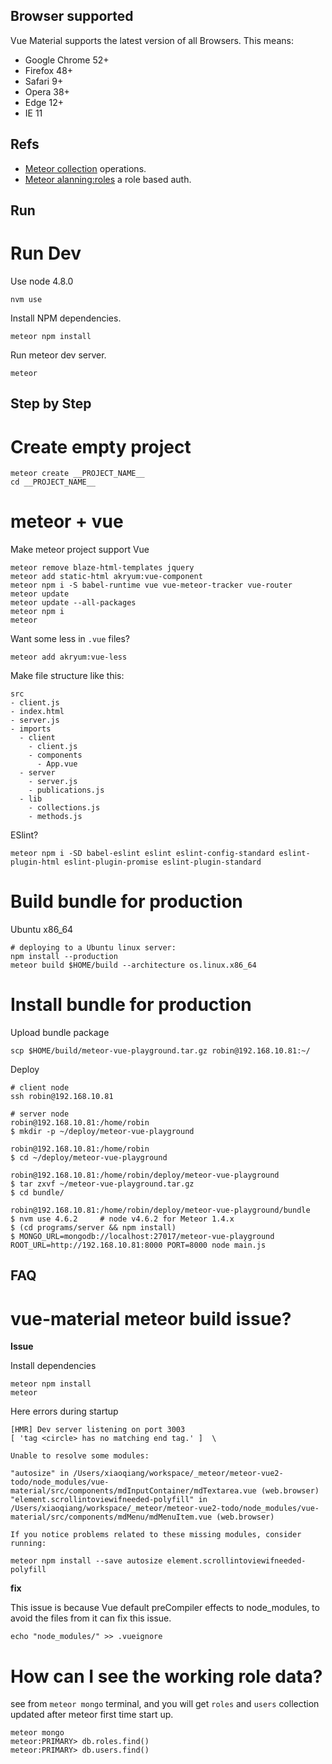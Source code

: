## Browser supported

Vue Material supports the latest version of all Browsers. This means:

* Google Chrome 52+
* Firefox 48+
* Safari 9+
* Opera 38+
* Edge 12+
* IE 11

## Refs

* [Meteor collection](http://docs.meteor.com/api/collections.html) operations.
* [Meteor alanning:roles](https://github.com/alanning/meteor-roles) a role based auth.

## Run

# Run Dev

Use node 4.8.0

```shell
nvm use
```

Install NPM dependencies.

```shell
meteor npm install
```

Run meteor dev server.

```shell
meteor
```

## Step by Step

# Create empty project

```shell
meteor create __PROJECT_NAME__
cd __PROJECT_NAME__
```

# meteor + vue

Make meteor project support Vue

```shell
meteor remove blaze-html-templates jquery
meteor add static-html akryum:vue-component
meteor npm i -S babel-runtime vue vue-meteor-tracker vue-router
meteor update
meteor update --all-packages
meteor npm i
meteor
```

Want some less in `.vue` files?

```shell
meteor add akryum:vue-less
```

Make file structure like this:

```text
src
- client.js
- index.html
- server.js
- imports
  - client
    - client.js
    - components
      - App.vue
  - server
    - server.js
    - publications.js
  - lib
    - collections.js
    - methods.js
```

ESlint?

```shell
meteor npm i -SD babel-eslint eslint eslint-config-standard eslint-plugin-html eslint-plugin-promise eslint-plugin-standard
```

# Build bundle for production

Ubuntu x86_64

```shell
# deploying to a Ubuntu linux server:
npm install --production
meteor build $HOME/build --architecture os.linux.x86_64
```

# Install bundle for production

Upload bundle package

```shell
scp $HOME/build/meteor-vue-playground.tar.gz robin@192.168.10.81:~/
```

Deploy

```shell
# client node
ssh robin@192.168.10.81

# server node
robin@192.168.10.81:/home/robin
$ mkdir -p ~/deploy/meteor-vue-playground

robin@192.168.10.81:/home/robin
$ cd ~/deploy/meteor-vue-playground

robin@192.168.10.81:/home/robin/deploy/meteor-vue-playground
$ tar zxvf ~/meteor-vue-playground.tar.gz
$ cd bundle/

robin@192.168.10.81:/home/robin/deploy/meteor-vue-playground/bundle
$ nvm use 4.6.2     # node v4.6.2 for Meteor 1.4.x
$ (cd programs/server && npm install)
$ MONGO_URL=mongodb://localhost:27017/meteor-vue-playground ROOT_URL=http://192.168.10.81:8000 PORT=8000 node main.js
```

## FAQ

# vue-material meteor build issue?

**Issue**

Install dependencies

```shell
meteor npm install
meteor
```

Here errors during startup

```text
[HMR] Dev server listening on port 3003
[ 'tag <circle> has no matching end tag.' ]  \

Unable to resolve some modules:

"autosize" in /Users/xiaoqiang/workspace/_meteor/meteor-vue2-todo/node_modules/vue-material/src/components/mdInputContainer/mdTextarea.vue (web.browser)
"element.scrollintoviewifneeded-polyfill" in /Users/xiaoqiang/workspace/_meteor/meteor-vue2-todo/node_modules/vue-material/src/components/mdMenu/mdMenuItem.vue (web.browser)

If you notice problems related to these missing modules, consider running:

meteor npm install --save autosize element.scrollintoviewifneeded-polyfill
```

**fix**

This issue is because Vue default preCompiler effects to node_modules, to avoid the files from it can fix this issue.

```shell
echo "node_modules/" >> .vueignore
```

# How can I see the working role data?

see from `meteor mongo` terminal, and you will get `roles` and `users` collection updated after meteor first time start up.

```shell
meteor mongo
meteor:PRIMARY> db.roles.find()
meteor:PRIMARY> db.users.find()
```
